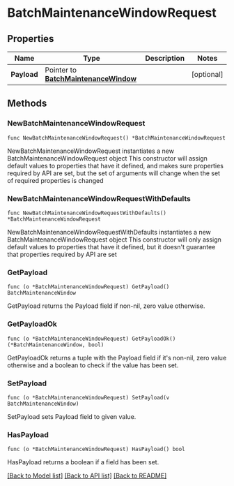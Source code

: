 # BatchMaintenanceWindowRequest

## Properties

Name | Type | Description | Notes
------------ | ------------- | ------------- | -------------
**Payload** | Pointer to [**BatchMaintenanceWindow**](BatchMaintenanceWindow.md) |  | [optional] 

## Methods

### NewBatchMaintenanceWindowRequest

`func NewBatchMaintenanceWindowRequest() *BatchMaintenanceWindowRequest`

NewBatchMaintenanceWindowRequest instantiates a new BatchMaintenanceWindowRequest object
This constructor will assign default values to properties that have it defined,
and makes sure properties required by API are set, but the set of arguments
will change when the set of required properties is changed

### NewBatchMaintenanceWindowRequestWithDefaults

`func NewBatchMaintenanceWindowRequestWithDefaults() *BatchMaintenanceWindowRequest`

NewBatchMaintenanceWindowRequestWithDefaults instantiates a new BatchMaintenanceWindowRequest object
This constructor will only assign default values to properties that have it defined,
but it doesn't guarantee that properties required by API are set

### GetPayload

`func (o *BatchMaintenanceWindowRequest) GetPayload() BatchMaintenanceWindow`

GetPayload returns the Payload field if non-nil, zero value otherwise.

### GetPayloadOk

`func (o *BatchMaintenanceWindowRequest) GetPayloadOk() (*BatchMaintenanceWindow, bool)`

GetPayloadOk returns a tuple with the Payload field if it's non-nil, zero value otherwise
and a boolean to check if the value has been set.

### SetPayload

`func (o *BatchMaintenanceWindowRequest) SetPayload(v BatchMaintenanceWindow)`

SetPayload sets Payload field to given value.

### HasPayload

`func (o *BatchMaintenanceWindowRequest) HasPayload() bool`

HasPayload returns a boolean if a field has been set.


[[Back to Model list]](../README.md#documentation-for-models) [[Back to API list]](../README.md#documentation-for-api-endpoints) [[Back to README]](../README.md)



